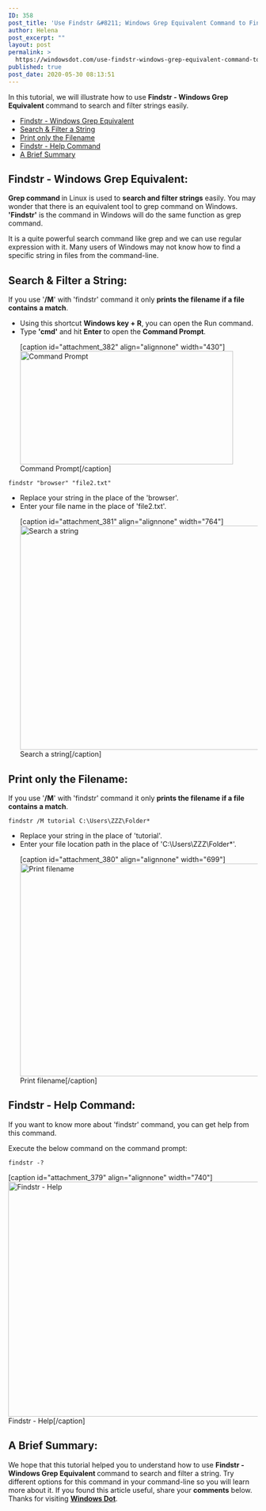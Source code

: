 ```yaml
---
ID: 358
post_title: 'Use Findstr &#8211; Windows Grep Equivalent Command to Find Specific String!!'
author: Helena
post_excerpt: ""
layout: post
permalink: >
  https://windowsdot.com/use-findstr-windows-grep-equivalent-command-to-find-specific-string/
published: true
post_date: 2020-05-30 08:13:51
---
```

In this tutorial, we will illustrate how to use <strong>Findstr - Windows Grep Equivalent </strong>command to search and filter strings easily.
<ul class="toc">
 	<li><a href="#1">Findstr - Windows Grep Equivalent</a></li>
 	<li><a href="#2">Search &amp; Filter a String</a></li>
 	<li><a href="#3">Print only the Filename</a></li>
 	<li><a href="#4">Findstr - Help Command</a></li>
 	<li><a href="#5">A Brief Summary</a></li>
</ul>
<h2 id="1">Findstr - Windows Grep Equivalent:</h2>
<strong>Grep command </strong>in Linux is used to <strong>search and filter strings</strong> easily. You may wonder that there is an equivalent tool to grep command on Windows. <strong>'Findstr'</strong> is the command in Windows will do the same function as grep command.

It is a quite powerful search command like grep and we can use regular expression with it. Many users of Windows may not know how to find a specific string in files from the command-line.
<h2 id="2">Search &amp; Filter a String:</h2>
If you use '<strong>/M</strong>' with 'findstr' command it only <strong>prints the filename if a file contains a match</strong>.
<ul>
 	<li>Using this shortcut <strong>Windows key + R</strong>, you can open the Run command.</li>
 	<li>Type <strong>'cmd'</strong> and hit <strong>Enter</strong> to open the <strong>Command Prompt</strong>.

[caption id="attachment_382" align="alignnone" width="430"]<img class="size-full wp-image-382" src="https://windowsdot.com/wp-content/uploads/2020/05/wg4.png" alt="Command Prompt" width="430" height="229" /> Command Prompt[/caption]</li>
</ul>
<code>findstr "browser" "file2.txt"</code>
<ul>
 	<li>Replace your string in the place of the 'browser'.</li>
 	<li>Enter your file name in the place of 'file2.txt'.

[caption id="attachment_381" align="alignnone" width="764"]<img class="size-full wp-image-381" src="https://windowsdot.com/wp-content/uploads/2020/05/wg3.png" alt="Search a string" width="764" height="453" /> Search a string[/caption]</li>
</ul>
<h2 id="3">Print only the Filename:</h2>
If you use '<strong>/M</strong>' with 'findstr' command it only <strong>prints the filename if a file contains a match</strong>.

<code>findstr /M tutorial C:\Users\ZZZ\Folder*</code>
<ul>
 	<li>Replace your string in the place of 'tutorial'.</li>
 	<li>Enter your file location path in the place of 'C:\Users\ZZZ\Folder*'.

[caption id="attachment_380" align="alignnone" width="699"]<img class="size-full wp-image-380" src="https://windowsdot.com/wp-content/uploads/2020/05/wg2.png" alt="Print filename" width="699" height="430" /> Print filename[/caption]</li>
</ul>
<h2 id="4">Findstr - Help Command:</h2>
If you want to know more about 'findstr' command, you can get help from this command.

Execute the below command on the command prompt:

<code>findstr -?</code>

[caption id="attachment_379" align="alignnone" width="740"]<img class="size-full wp-image-379" src="https://windowsdot.com/wp-content/uploads/2020/05/wg1.png" alt="Findstr - Help" width="740" height="475" /> Findstr - Help[/caption]
<h2 id="5">A Brief Summary:</h2>
We hope that this tutorial helped you to understand how to use <strong>Findstr - Windows Grep Equivalent </strong>command to search and filter a string. Try different options for this command in your command-line so you will learn more about it. If you found this article useful, share your <strong>comments</strong> below. Thanks for visiting <a href="https://windowsdot.com/"><strong>Windows Dot</strong></a>.